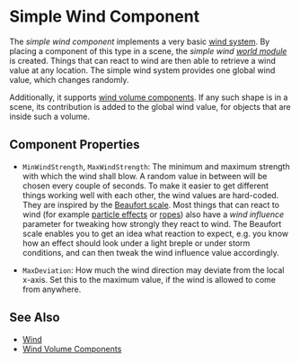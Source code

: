# Simple Wind Component

The *simple wind component* implements a very basic [wind system](wind.md). By placing a component of this type in a scene, the *simple wind [world module](../runtime/world/world-modules.md)* is created. Things that can react to wind are then able to retrieve a wind value at any location. The simple wind system provides one global wind value, which changes randomly.

Additionally, it supports [wind volume components](wind-volume-components.md). If any such shape is in a scene, its contribution is added to the global wind value, for objects that are inside such a volume.

## Component Properties

* `MinWindStrength`, `MaxWindStrength`: The minimum and maximum strength with which the wind shall blow. A random value in between will be chosen every couple of seconds. To make it easier to get different things working well with each other, the wind values are hard-coded. They are inspired by the [Beaufort scale](https://en.wikipedia.org/wiki/Beaufort_scale). Most things that can react to wind (for example [particle effects](Particle-Effects.md) or [ropes](fake-rope-component.md)) also have a *wind influence* parameter for tweaking how strongly they react to wind. The Beaufort scale enables you to get an idea what reaction to expect, e.g. you know how an effect should look under a light breple or under storm conditions, and can then tweak the wind influence value accordingly.

* `MaxDeviation`: How much the wind direction may deviate from the local x-axis. Set this to the maximum value, if the wind is allowed to come from anywhere.

## See Also

* [Wind](wind.md)
* [Wind Volume Components](wind-volume-components.md)
